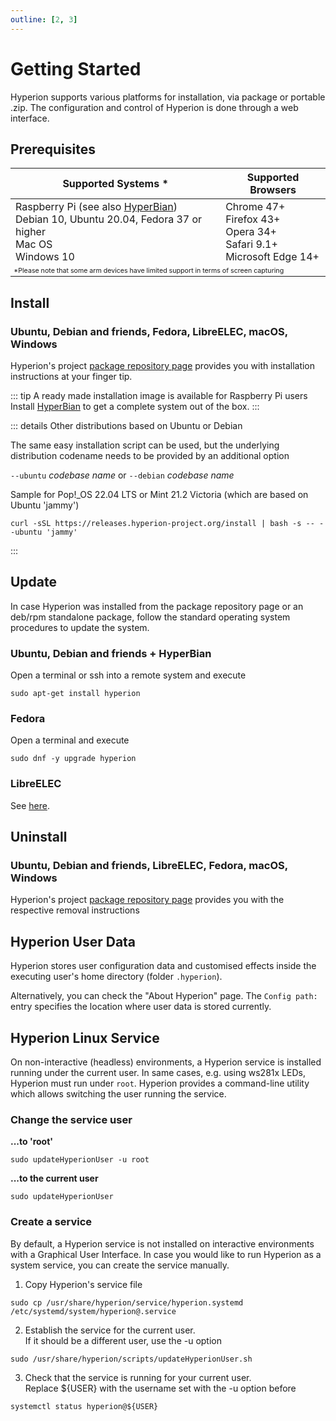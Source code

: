 ```yaml
---
outline: [2, 3]
---
```


# Getting Started
Hyperion supports various platforms for installation, via package or portable .zip.
The configuration and control of Hyperion is done through a web interface.

## Prerequisites

<table>
    <thead>
        <tr>
            <th>Supported Systems <span style="color: var(--vp-custom-block-warning-text);">&ast;</span></th>
            <th>Supported Browsers</th>
        </tr>
    </thead>
    <tbody>
        <tr>
            <td>Raspberry Pi (see also <a href="/user/HyperBian.html">HyperBian</a>)<br>Debian 10, Ubuntu 20.04, Fedora 37 or higher<br>Mac OS<br>Windows 10</td>
            <td>Chrome 47+<br>Firefox 43+<br>Opera 34+<br>Safari 9.1+<br>Microsoft Edge 14+</td>
        </tr>
        <tr>
            <td colspan="2" style="background-color:var(--vp-c-bg); font-size: 8pt; color: var(--vp-custom-block-warning-text);">&ast;Please note that some arm devices have limited support in terms of screen capturing</td>
        </tr>
    </tbody>
</table>

## Install

### Ubuntu, Debian and friends, Fedora, LibreELEC, macOS, Windows
Hyperion's project [package repository page](https://releases.hyperion-project.org) provides you with installation instructions at your finger tip.

::: tip A ready made installation image is available for Raspberry Pi users
Install [HyperBian](/user/HyperBian.md) to get a complete system out of the box.
:::

::: details Other distributions based on Ubuntu or Debian

The same easy installation script can be used, but the underlying distribution codename needs to be provided by an additional option

  `--ubuntu` _codebase name_ or `--debian` _codebase name_

Sample for Pop!_OS 22.04 LTS or Mint 21.2 Victoria (which are based on Ubuntu 'jammy')

``` sh:no-line-numbers
curl -sSL https://releases.hyperion-project.org/install | bash -s -- --ubuntu 'jammy'
```
:::

## Update

In case Hyperion was installed from the package repository page or an deb/rpm standalone package,
follow the standard operating system procedures to update the system.

### Ubuntu, Debian and friends + HyperBian

Open a terminal or ssh into a remote system and execute

``` sh:no-line-numbers
sudo apt-get install hyperion
```

### Fedora

Open a terminal and execute

``` sh:no-line-numbers
sudo dnf -y upgrade hyperion
```

### LibreELEC
See [here](https://hyperion-project.org/forum/index.php?thread/13754-install-update-hyperion-ng-on-libreelec/&pageNo=1).

## Uninstall

### Ubuntu, Debian and friends, LibreELEC, Fedora, macOS, Windows
Hyperion's project [package repository page](https://releases.hyperion-project.org/) provides you with the respective removal instructions

## Hyperion User Data
Hyperion stores user configuration data and customised effects inside the executing user's home directory (folder `.hyperion`).

Alternatively, you can check the "About Hyperion" page.
The `Config path:` entry specifies the location where user data is stored currently.

## Hyperion Linux Service

On non-interactive (headless) environments, a Hyperion service is installed running under the current user.
In same cases, e.g. using ws281x LEDs, Hyperion must run under `root`.
Hyperion provides a command-line utility which allows switching the user running the service.

### Change the service user

**...to 'root'**

``` sh:no-line-numbers
sudo updateHyperionUser -u root
```

**...to the current user**
``` sh:no-line-numbers
sudo updateHyperionUser
```

### Create a service

By default, a Hyperion service is not installed on interactive environments with a Graphical User Interface.
In case you would like to run Hyperion as a system service, you can create the service manually.

1. Copy Hyperion's service file

``` sh:no-line-numbers
sudo cp /usr/share/hyperion/service/hyperion.systemd /etc/systemd/system/hyperion@.service
```

2. Establish the service for the current user.\
If it should be a different user, use the -u option

``` sh:no-line-numbers
sudo /usr/share/hyperion/scripts/updateHyperionUser.sh
```

3. Check that the service is running for your current user.\
Replace ${USER} with the username set with the -u option before

``` sh:no-line-numbers
systemctl status hyperion@${USER}
```

<style>
    .vp-doc table {
        display: table;
        width: 100%;
    }
</style>
